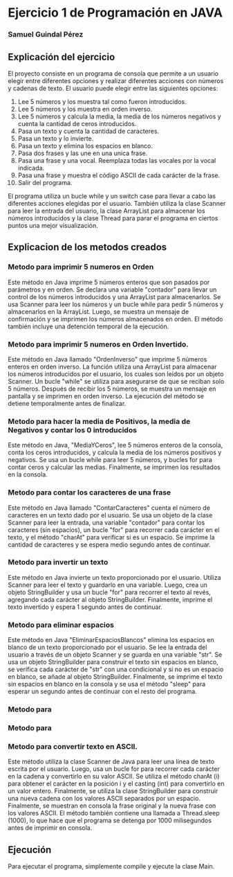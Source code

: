 # Ejercicio 1 de Programación en JAVA

### Samuel Guindal Pérez

## Explicación del ejercicio
El proyecto consiste en un programa de consola que permite a un usuario elegir entre diferentes opciones y realizar diferentes acciones con números y cadenas de texto. El usuario puede elegir entre las siguientes opciones:

<ol>
<li>Lee 5 números y los muestra tal como fueron introducidos.</li>
<li>Lee 5 números y los muestra en orden inverso.</li>
<li>Lee 5 números y calcula la media, la media de los números negativos y cuenta la cantidad de ceros introducidos.</li>
<li>Pasa un texto y cuenta la cantidad de caracteres.</li>
<li>Pasa un texto y lo invierte.</li>
<li>Pasa un texto y elimina los espacios en blanco.</li>
<li>Pasa dos frases y las une en una unica frase.</li>
<li>Pasa una frase y una vocal. Reemplaza todas las vocales por la vocal indicada.</li>
<li>Pasa una frase y muestra el código ASCII de cada carácter de la frase.</li>
<li>Salir del programa.</li>
</ol>

El programa utiliza un bucle while y un switch case para llevar a cabo las diferentes acciones elegidas por el usuario. También utiliza la clase Scanner para leer la entrada del usuario, la clase ArrayList para almacenar los números introducidos y la clase Thread para parar el programa en ciertos puntos una mejor visualización.

## Explicacion de los metodos creados

### Metodo para imprimir 5 numeros en Orden
Este método en Java imprime 5 números enteros que son pasados por parámetros y en orden. Se declara una variable "contador" para llevar un control de los números introducidos y una ArrayList para almacenarlos. Se usa Scanner para leer los números y un bucle while para pedir 5 números y almacenarlos en la ArrayList. Luego, se muestra un mensaje de confirmación y se imprimen los números almacenados en orden. El método también incluye una detención temporal de la ejecución.

### Metodo para imprimir 5 numeros en Orden Invertido.
Este método en Java llamado "OrdenInverso" que imprime 5 números enteros en orden inverso. La función utiliza una ArrayList para almacenar los números introducidos por el usuario, los cuales son leídos por un objeto Scanner. Un bucle "while" se utiliza para asegurarse de que se reciban solo 5 números. Después de recibir los 5 números, se muestra un mensaje en pantalla y se imprimen en orden inverso. La ejecución del método se detiene temporalmente antes de finalizar.

### Metodo para hacer la media de Positivos, la media de Negativos y contar los 0 introducidos
Este método en Java, "MediaYCeros", lee 5 números enteros de la consola, conta los ceros introducidos, y calcula la media de los números positivos y negativos. Se usa un bucle while para leer 5 números, y bucles for para contar ceros y calcular las medias. Finalmente, se imprimen los resultados en la consola.

### Metodo para contar los caracteres de una frase
Este método en Java llamado "ContarCaracteres" cuenta el número de caracteres en un texto dado por el usuario. Se usa un objeto de la clase Scanner para leer la entrada, una variable "contador" para contar los caracteres (sin espacios), un bucle "for" para recorrer cada carácter en el texto, y el método "charAt" para verificar si es un espacio. Se imprime la cantidad de caracteres y se espera medio segundo antes de continuar.

### Metodo para invertir un texto 
Este método en Java invierte un texto proporcionado por el usuario. Utiliza Scanner para leer el texto y guardarlo en una variable. Luego, crea un objeto StringBuilder y usa un bucle "for" para recorrer el texto al revés, agregando cada carácter al objeto StringBuilder. Finalmente, imprime el texto invertido y espera 1 segundo antes de continuar.

### Metodo para eliminar espacios
Este método en Java "EliminarEspaciosBlancos" elimina los espacios en blanco de un texto proporcionado por el usuario. Se lee la entrada del usuario a través de un objeto Scanner y se guarda en una variable "str". Se usa un objeto StringBuilder para construir el texto sin espacios en blanco, se verifica cada carácter de "str" con una condicional y si no es un espacio en blanco, se añade al objeto StringBuilder. Finalmente, se imprime el texto sin espacios en blanco en la consola y se usa el método "sleep" para esperar un segundo antes de continuar con el resto del programa.

### Metodo para 

### Metodo para 

### Metodo para convertir texto en ASCII.
Este método utiliza la clase Scanner de Java para leer una línea de texto escrita por el usuario. Luego, usa un bucle for para recorrer cada carácter en la cadena y convertirlo en su valor ASCII. Se utiliza el método charAt (i) para obtener el carácter en la posición i y el casting (int) para convertirlo en un valor entero. Finalmente, se utiliza la clase StringBuilder para construir una nueva cadena con los valores ASCII separados por un espacio. Finalmente, se muestran en consola la frase original y la nueva frase con los valores ASCII. El método también contiene una llamada a Thread.sleep (1000), lo que hace que el programa se detenga por 1000 milisegundos antes de imprimir en consola.

## Ejecución
Para ejecutar el programa, simplemente compile y ejecute la clase Main.